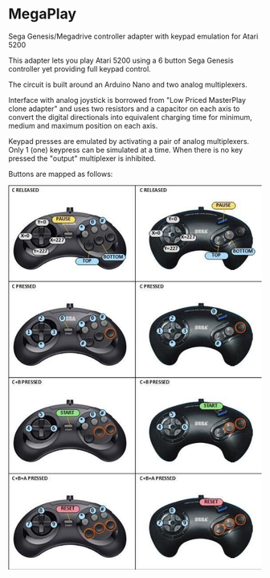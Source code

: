 # MegaPlay
Sega Genesis/Megadrive controller adapter with keypad emulation for Atari 5200

 This adapter lets you play Atari 5200 using a 6 button Sega Genesis controller yet providing full keypad control.
 
  The circuit is built around an Arduino Nano and two analog multiplexers.
  
  Interface with analog joystick is borrowed from "Low Priced MasterPlay clone adapter" and uses two resistors and a capacitor on each axis to convert the digital directionals into equivalent charging time for minimum, medium and maximum position on each axis.

  Keypad presses are emulated by activating a pair of analog multiplexers. Only 1 (one) keypress can be simulated at a time. 
  When there is no key pressed the "output" multiplexer is inhibited. 
  
  Buttons are mapped as follows:

![Buttons Mapping](doc/3and6buttonMapping.jpg)

